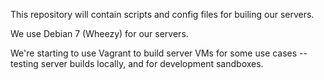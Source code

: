 This repository will contain scripts and config files for builing our servers.

We use Debian 7 (Wheezy) for our servers.

We're starting to use Vagrant to build server VMs for some use cases -- 
testing server builds locally, and for development sandboxes.
